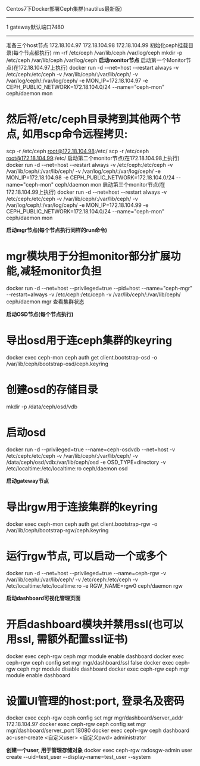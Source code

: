 Centos7下Docker部署Ceph集群(nautilus最新版)
****************************
1 gateway默认端口7480

****************************
准备三个host节点
172.18.104.97
172.18.104.98
172.18.104.99
初始化ceph挂载目录(每个节点都执行)
rm -rf /etc/ceph /var/lib/ceph /var/log/ceph
mkdir -p /etc/ceph /var/lib/ceph /var/log/ceph
**启动monitor节点**
启动第一个Monitor节点(在172.18.104.97上执行)
docker run -d --net=host 
--restart always 
-v /etc/ceph:/etc/ceph 
-v /var/lib/ceph/:/var/lib/ceph/ 
-v /var/log/ceph/:/var/log/ceph/ 
-e MON_IP=172.18.104.97 
-e CEPH_PUBLIC_NETWORK=172.18.104.0/24 
--name="ceph-mon" 
ceph/daemon mon

# 然后将/etc/ceph目录拷到其他两个节点, 如用scp命令远程拷贝:
scp -r /etc/ceph root@172.18.104.98:/etc/
scp -r /etc/ceph root@172.18.104.99:/etc/
启动第二个monitor节点(在172.18.104.98上执行)
docker run -d --net=host 
--restart always 
-v /etc/ceph:/etc/ceph 
-v /var/lib/ceph/:/var/lib/ceph/ 
-v /var/log/ceph/:/var/log/ceph/ 
-e MON_IP=172.18.104.98 
-e CEPH_PUBLIC_NETWORK=172.18.104.0/24 
--name="ceph-mon" 
ceph/daemon mon
启动第三个monitor节点(在172.18.104.99上执行)
docker run -d --net=host 
--restart always 
-v /etc/ceph:/etc/ceph 
-v /var/lib/ceph/:/var/lib/ceph/ 
-v /var/log/ceph/:/var/log/ceph/ 
-e MON_IP=172.18.104.99 
-e CEPH_PUBLIC_NETWORK=172.18.104.0/24 
--name="ceph-mon" 
ceph/daemon mon


**启动mgr节点(每个节点执行同样的run命令)**
# mgr模块用于分担monitor部分扩展功能,减轻monitor负担
docker run -d --net=host 
--privileged=true 
--pid=host 
--name="ceph-mgr" 
--restart=always 
-v /etc/ceph:/etc/ceph 
-v /var/lib/ceph/:/var/lib/ceph/ 
ceph/daemon mgr
查看集群状态


**启动OSD节点(每个节点执行)**
# 导出osd用于连ceph集群的keyring
docker exec ceph-mon ceph auth get client.bootstrap-osd -o /var/lib/ceph/bootstrap-osd/ceph.keyring
# 创建osd的存储目录
mkdir -p /data/ceph/osd/vdb
# 启动osd
docker run -d 
--privileged=true 
--name=ceph-osdvdb 
--net=host 
-v /etc/ceph:/etc/ceph 
-v /var/lib/ceph/:/var/lib/ceph/ 
-v /data/ceph/osd/vdb:/var/lib/ceph/osd 
-e OSD_TYPE=directory 
-v /etc/localtime:/etc/localtime:ro 
ceph/daemon osd


**启动gateway节点**
# 导出rgw用于连接集群的keyring
docker exec ceph-mon ceph auth get client.bootstrap-rgw -o /var/lib/ceph/bootstrap-rgw/ceph.keyring
# 运行rgw节点, 可以启动一个或多个
docker run -d --net=host 
--privileged=true 
--name=ceph-rgw 
-v /var/lib/ceph/:/var/lib/ceph/ 
-v /etc/ceph:/etc/ceph 
-v /etc/localtime:/etc/localtime:ro 
-e RGW_NAME=rgw0 
ceph/daemon rgw



**启动dashboard可视化管理页面**
# 开启dashboard模块并禁用ssl(也可以用ssl, 需额外配置ssl证书)
docker exec ceph-rgw ceph mgr module enable dashboard
docker exec ceph-rgw ceph config set mgr mgr/dashboard/ssl false
docker exec ceph-rgw ceph mgr module disable dashboard
docker exec ceph-rgw ceph mgr module enable dashboard
# 设置UI管理的host:port, 登录名及密码
docker exec ceph-rgw ceph config set mgr mgr/dashboard/server_addr 172.18.104.97
docker exec ceph-rgw ceph config set mgr mgr/dashboard/server_port 18080
docker exec ceph-rgw ceph dashboard ac-user-create <自定义user> <自定义pwd> administrator

**创建一个user, 用于管理存储对象**
docker exec ceph-rgw radosgw-admin user create --uid=test_user --display-name=test_user --system